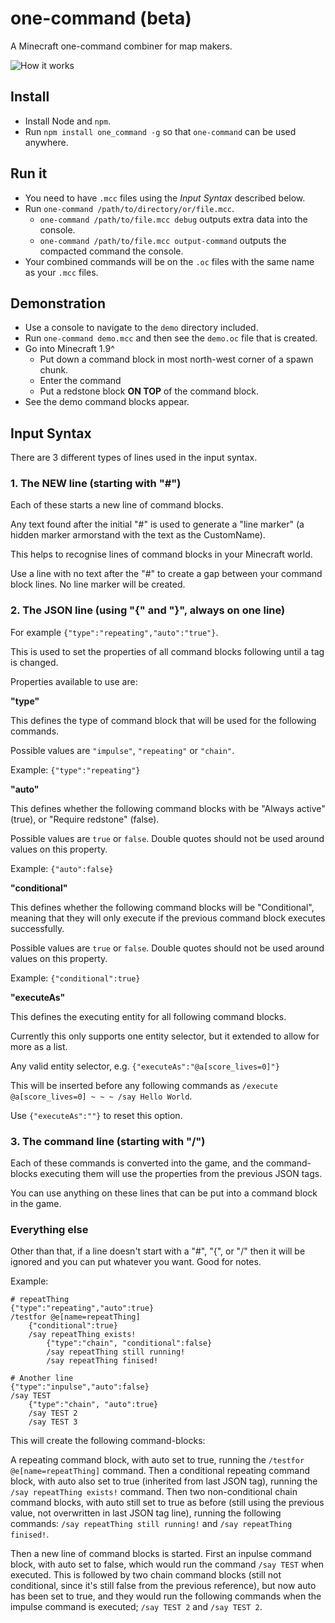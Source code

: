 one-command (beta)
==================
A Minecraft one-command combiner for map makers.

![How it works](demo/one-command-demo.gif)

Install
-------
* Install Node and `npm`.
* Run `npm install one_command -g` so that `one-command` can be used anywhere.

Run it
------
* You need to have `.mcc` files using the *Input Syntax* described below.
* Run `one-command /path/to/directory/or/file.mcc`.
	* `one-command /path/to/file.mcc debug` outputs extra data into the console.
	* `one-command /path/to/file.mcc output-command` outputs the compacted command the console.
* Your combined commands will be on the `.oc` files with the same name as your `.mcc` files.

Demonstration
-------------

* Use a console to navigate to the `demo` directory included.
* Run `one-command demo.mcc` and then see the `demo.oc` file that is created.
* Go into Minecraft 1.9^
    * Put down a command block in most north-west corner of a spawn chunk.
	* Enter the command
	* Put a redstone block **ON TOP** of the command block.
* See the demo command blocks appear.

Input Syntax
------------

There are 3 different types of lines used in the input syntax.

### 1. The NEW line (starting with "#")

Each of these starts a new line of command blocks. 

Any text found after the initial "#" is used to generate a "line marker" (a hidden marker armorstand with the text as the CustomName). 

This helps to recognise lines of command blocks in your Minecraft world.

Use a line with no text after the "#" to create a gap between your command block lines. No line marker will be created.

### 2. The JSON line (using "{" and "}", always on one line)

For example `{"type":"repeating","auto":"true"}`. 

This is used to set the properties of all command blocks following until a tag is changed.

Properties available to use are: 

**"type"**

This defines the type of command block that will be used for the following commands.

Possible values are `"impulse"`, `"repeating"` or `"chain"`.

Example: `{"type":"repeating"}`

**"auto"**

This defines whether the following command blocks with be "Always active" (true), or "Require redstone" (false).

Possible values are `true` or `false`. Double quotes should not be used around values on this property.

Example: `{"auto":false}`

**"conditional"**

This defines whether the following command blocks will be "Conditional", meaning that they will only execute 
if the previous command block executes successfully. 

Possible values are `true` or `false`. Double quotes should not be used around values on this property.

Example: `{"conditional":true}`

**"executeAs"**

This defines the executing entity for all following command blocks. 

Currently this only supports one entity selector, but it extended to allow for more as a list.

Any valid entity selector, e.g. `{"executeAs":"@a[score_lives=0]"}`

This will be inserted before any following commands as `/execute @a[score_lives=0] ~ ~ ~ /say Hello World`.

Use `{"executeAs":""}` to reset this option.

### 3. The command line (starting with "/")

Each of these commands is converted into the game, and the command-blocks executing them will use the properties 
from the previous JSON tags.

You can use anything on these lines that can be put into a command block in the game.

### Everything else

Other than that, if a line doesn't start with a "#", "{", or "/" then it will be ignored and you can put whatever 
you want. Good for notes.

Example:

```
# repeatThing
{"type":"repeating","auto":true}
/testfor @e[name=repeatThing]
	{"conditional":true}
	/say repeatThing exists!
		{"type":"chain", "conditional":false}
		/say repeatThing still running!
		/say repeatThing finised!
		
# Another line
{"type":"inpulse","auto":false}
/say TEST
	{"type":"chain", "auto":true}
	/say TEST 2
	/say TEST 3
```

This will create the following command-blocks:

A repeating command block, with auto set to true, running the `/testfor @e[name=repeatThing]` command. 
Then a conditional repeating command block, with auto also set to true (inherited from last JSON tag), 
running the `/say repeatThing exists!` command. Then two non-conditional chain command blocks, with auto 
still set to true as before (still using the previous value, not overwritten in last JSON tag line), running 
the following commands: `/say repeatThing still running!` and `/say repeatThing finised!`.

Then a new line of command blocks is started. First an inpulse command block, with auto set to false, which 
would run the command `/say TEST` when executed. This is followed by two chain command blocks (still not conditional, 
since it's still false from the previous reference), but now auto has been set to true, and they would run the following 
commands when the impulse command is executed; `/say TEST 2` and `/say TEST 2`.